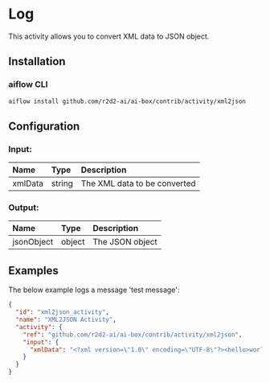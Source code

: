 <!--
title: XML2JSON
weight: 4615
-->

# Log
This activity allows you to convert XML data to JSON object.

## Installation

### aiflow CLI
```bash
aiflow install github.com/r2d2-ai/ai-box/contrib/activity/xml2json
```

## Configuration

### Input:
| Name       | Type   | Description
|:---        | :---   | :---    
| xmlData    | string | The XML data to be converted

### Output:
| Name       | Type   | Description
|:---        | :---   | :---    
| jsonObject | object | The JSON object

## Examples
The below example logs a message 'test message':

```json
{
  "id": "xml2json_activity",
  "name": "XML2JSON Activity",
  "activity": {
    "ref": "github.com/r2d2-ai/ai-box/contrib/activity/xml2json",
    "input": {
      "xmlData": "<?xml version=\"1.0\" encoding=\"UTF-8\"?><hello>world</hello>"
    }
  }
}
```